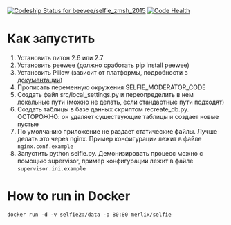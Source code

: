 [ ![Codeship Status for beevee/selfie_zmsh_2015](https://codeship.com/projects/7a3ec780-7d49-0132-04d9-42f9cc6659ff/status?branch=master)](https://codeship.com/projects/56612) [![Code Health](https://landscape.io/github/beevee/selfie_zmsh_2015/master/landscape.svg)](https://landscape.io/github/beevee/selfie_zmsh_2015/master)

Как запустить
=============

1. Установить питон 2.6 или 2.7
2. Установить peewee (должно сработать pip install peewee)
3. Установить Pillow (зависит от платформы, подробности в [документации](https://pillow.readthedocs.org/installation.html))
4. Прописать переменную окружения SELFIE_MODERATOR_CODE
5. Создать файл src/local_settings.py и переопределить в нем локальные пути (можно не делать, если стандартные пути подходят)
6. Создать таблицы в базе данных скриптом recreate_db.py. ОСТОРОЖНО: он удаляет существующие таблицы и создает новые пустые
7. По умолчанию приложение не раздает статические файлы. Лучше делать это через nginx. Пример конфигурации лежит в файле `nginx.conf.example`
8. Запустить python selfie.py. Демонизировать процесс можно с помощью supervisor, пример конфигурации лежит в файле `supervisor.ini.example`

How to run in Docker
====================

```
docker run -d -v selfie2:/data -p 80:80 merlix/selfie
```